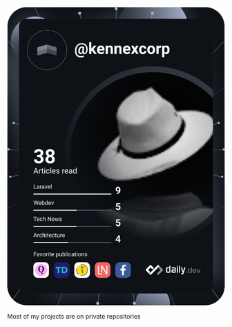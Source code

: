 <a href="https://app.daily.dev/kennexcorp"><img src="https://github.com/Kennexcorp/Kennexcorp/blob/master/devcard.svg" width="100%" height="50%" alt="Kene Sylvester O.'s Dev Card"/></a>

<p> Most of my projects are on private repositories </p>

